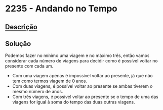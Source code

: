 # 2235 - Andando no Tempo

## [Descrição](https://www.beecrowd.com.br/judge/pt/problems/view/2235)

## Solução

Podemos fazer no mínimo uma viagem e no máximo três, então vamos considerar cada número de viagens para decidir como é possível voltar no presente com cada um.

* Com uma viagem apenas é impossível voltar ao presente, já que não tem como termos viagem de $0$ anos.
* Com duas viagens, é possível voltar ao presente se ambas tiverem o mesmo número de anos.
* Com três viagens, é possível voltar ao presente se o tempo de uma das viagens for igual à soma do tempo das duas outras viagens.